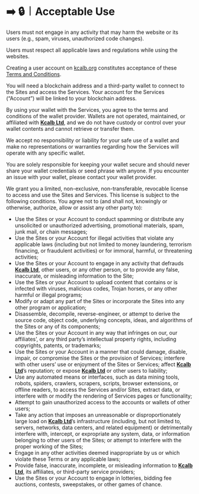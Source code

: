 # ➡️ 🔒︱Acceptable Use

Users must not engage in any activity that may harm the website or its users (e.g., spam, viruses, unauthorized code changes).

Users must respect all applicable laws and regulations while using the websites.

Creating a user account on [kcalb.org](https://kcalb.org/) constitutes acceptance of these [Terms and Conditions](terms-and-conditions.md).

You will need a blockchain address and a third-party wallet to connect to the Sites and access the Services. Your account for the Services (“Account”) will be linked to your blockchain address.

By using your wallet with the Services, you agree to the terms and conditions of the wallet provider. Wallets are not operated, maintained, or affiliated with [**Kcalb Ltd**](https://find-and-update.company-information.service.gov.uk/company/14132246), and we do not have custody or control over your wallet contents and cannot retrieve or transfer them.

We accept no responsibility or liability for your safe use of a wallet and make no representations or warranties regarding how the Services will operate with any specific wallet.

You are solely responsible for keeping your wallet secure and should never share your wallet credentials or seed phrase with anyone. If you encounter an issue with your wallet, please contact your wallet provider.

We grant you a limited, non-exclusive, non-transferable, revocable license to access and use the Sites and Services. This license is subject to the following conditions. You agree not to (and shall not, knowingly or otherwise, authorize, allow or assist any other party to):

* Use the Sites or your Account to conduct spamming or distribute any unsolicited or unauthorized advertising, promotional materials, spam, junk mail, or chain messages;
* Use the Sites or your Account for illegal activities that violate any applicable laws (including but not limited to money laundering, terrorism financing, or fraudulent activities) or for immoral, harmful, or threatening activities;
* Use the Sites or your Account to engage in any activity that defrauds [**Kcalb Ltd**](https://find-and-update.company-information.service.gov.uk/company/14132246), other users, or any other person, or to provide any false, inaccurate, or misleading information to the Site;
* Use the Sites or your Account to upload content that contains or is infected with viruses, malicious codes, Trojan horses, or any other harmful or illegal programs;
* Modify or adapt any part of the Sites or incorporate the Sites into any other program or application;
* Disassemble, decompile, reverse-engineer, or attempt to derive the source code, object code, underlying concepts, ideas, and algorithms of the Sites or any of its components;
* Use the Sites or your Account in any way that infringes on our, our affiliates’, or any third party’s intellectual property rights, including copyrights, patents, or trademarks;
* Use the Sites or your Account in a manner that could damage, disable, impair, or compromise the Sites or the provision of Services; interfere with other users’ use or enjoyment of the Sites or Services; affect [**Kcalb Ltd**](https://find-and-update.company-information.service.gov.uk/company/14132246)’s reputation; or expose [**Kcalb Ltd**](https://find-and-update.company-information.service.gov.uk/company/14132246) or other users to liability;
* Use any automated means or interfaces, such as data mining tools, robots, spiders, crawlers, scrapers, scripts, browser extensions, or offline readers, to access the Services and/or Sites, extract data, or interfere with or modify the rendering of Services pages or functionality;
* Attempt to gain unauthorized access to the accounts or wallets of other users;
* Take any action that imposes an unreasonable or disproportionately large load on [**Kcalb Ltd**](https://find-and-update.company-information.service.gov.uk/company/14132246)’s infrastructure (including, but not limited to, servers, networks, data centers, and related equipment) or detrimentally interfere with, intercept, or expropriate any system, data, or information belonging to other users of the Sites; or attempt to interfere with the proper working of the Sites;
* Engage in any other activities deemed inappropriate by us or which violate these Terms or any applicable laws;
* Provide false, inaccurate, incomplete, or misleading information to [**Kcalb Ltd**](https://find-and-update.company-information.service.gov.uk/company/14132246), its affiliates, or third-party service providers;
* Use the Sites or your Account to engage in lotteries, bidding fee auctions, contests, sweepstakes, or other games of chance.
